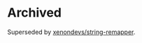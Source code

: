 # Archived

Superseded by [xenondevs/string-remapper](https://github.com/xenondevs/string-remapper).
